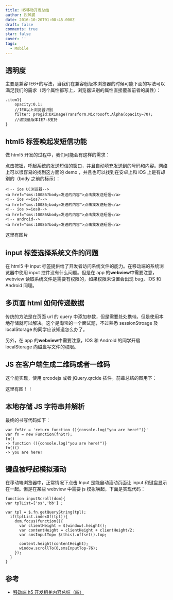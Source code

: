 ```yaml
---
title: H5移动开发总结
author: 烈风裘
date: 2016-10-20T01:08:45.000Z
draft: false
comments: true
star: false
cover: ''
tags: 
  - Mobile
---
```


## 透明度

主要是兼容 IE6+的写法，当我们在兼容低版本浏览器的时候可能下面的写法可以满足我们的需求（两个属性都写上，浏览器识别的属性直接覆盖前者的属性）：

```
.item1{
    opacity:0.1;
    //IE8以上浏览器识别
    filter: progid:DXImageTransform.Microsoft.Alpha(opacity=70);
    //滤镜低版本IE7-8支持
}
```

## html5 标签唤起发短信功能

做 html5 开发的过程中，我们可能会有这样的需求：

点击按钮，呼起系统的发送短信的窗口，并且自动填充发送到的号码和内容。网络上可以很容易的找到这方面的 demo ，并且也可以找到在安卓上和 iOS 上是有却别的（body 之前的标示）：

```
<!-- ios UC浏览器-->
<a href="sms:10086?body=发送的内容">点击我发送短信</a>
<!-- ios <=ios7-->
<a href="sms:10086;body=发送的内容">点击我发送短信</a>
<!-- ios >=ios8-->
<a href="sms:10086&body=发送的内容">点击我发送短信</a>
<!-- android-->
<a href="sms:10086?body=发送的内容">点击我发送短信</a>
```

这里有图片

## input 标签选择系统文件的问题

在 html5 中 input 标签提供给了开发者访问系统文件的能力。在移动端的系统浏览器中使用 input 控件没有什么问题。但是在 app 的**webview**中需要注意，webview 读取系统文件是需要有权限的，如果权限未设置会出现 bug，IOS 和 Android 同理。

## 多页面 html 如何传递数据

传统的方法是在页面 url 的 query 中添加参数，但是需要处处携带。但是使用本地存储就可以解决。这个是淘宝的一个面试题，不过熟悉 sessionStroage 及 localStorage 的同学应该知道怎么办了。

另外，在 app 的**webview**中需要注意，IOS 和 Android 的同学开启 localStorage 向磁盘写文件的权限。

## JS 在客户端生成二维码或者一维码

这个能实现，使用 qrcodejs 或者 jQuery.qrcide 插件。前辈总结的图用下：

这里有图！！

## 本地存储 JS 字符串并解析

最终的书写代码如下：

```
var fnStr = 'return function (){console.log("you are here!")}'
var fn = new Function(fnStr);
fn()
-> function (){console.log("you are here!")}
fn()()
-> you are here!
```

## 键盘被呼起模拟滚动

在移动端浏览器中，正常情况下点击 Input 是能自动滚动页面让 input 和键盘显示在一起。但是在某些 webview 中需要 js 模拟唤起，下面是实现代码：

```
function inputScroll(dom){
var tplList=['ss','bb'] ;

var tpl = $.fn.getQueryString(tpl);
  if(tplList.indexOf(tpl)){
    dom.focus(function(){
      var clientHeight = $(window).height();
      var contentHeight = clientHeight + clientHeight/2;
      var smsInputTop= $(this).offset().top;

      content.height(contentHeight);
      window.scrollTo(0,smsInputTop-76);
    });
  }
}
```

## 参考

- [移动端 h5 开发相关内容总结（四）](https://github.com/zhiqiang21/blog/issues/27)
